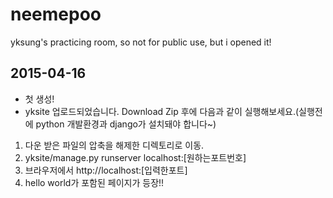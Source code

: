 # neemepoo
yksung's practicing room, so not for public use, but i opened it!

## 2015-04-16
* 첫 생성!
* yksite 업로드되었습니다. Download Zip 후에 다음과 같이 실행해보세요.(실행전에 python 개발환경과 django가 설치돼야 합니다~)

1. 다운 받은 파일의 압축을 해제한 디렉토리로 이동.
2. yksite/manage.py runserver localhost:[원하는포트번호]
3. 브라우저에서 http://localhost:[입력한포트]
4. hello world가 포함된 페이지가 등장!!
